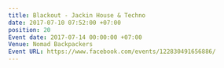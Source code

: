 ```yaml
---
title: Blackout - Jackin House & Techno
date: 2017-07-10 07:52:00 +07:00
position: 20
Event date: 2017-07-14 00:00:00 +07:00
Venue: Nomad Backpackers
Event URL: https://www.facebook.com/events/122830491656886/
---
```


